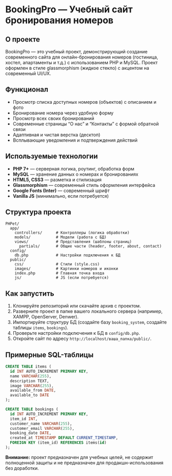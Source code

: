# BookingPro — Учебный сайт бронирования номеров

## О проекте
BookingPro — это учебный проект, демонстрирующий создание современного сайта для онлайн-бронирования номеров (гостиница, хостел, апартаменты и т.д.) с использованием PHP и MySQL. Проект оформлен в стиле glassmorphism (жидкое стекло) с акцентом на современный UI/UX.

## Функционал
- Просмотр списка доступных номеров (объектов) с описанием и фото
- Бронирование номера через удобную форму
- Просмотр всех своих бронирований
- Современные страницы “О нас” и “Контакты” с формой обратной связи
- Адаптивная и чистая верстка (десктоп)
- Всплывающие уведомления и подтверждения действий

## Используемые технологии
- **PHP 7+** — серверная логика, роутинг, обработка форм
- **MySQL** — хранение данных о номерах и бронированиях
- **HTML5, CSS3** — разметка и стилизация
- **Glassmorphism** — современный стиль оформления интерфейса
- **Google Fonts (Inter)** — современный шрифт
- **Vanilla JS** (минимально, если потребуется)

## Структура проекта
```
PHPet/
  app/
    controllers/      # Контроллеры (логика обработки)
    models/           # Модели (работа с БД)
    views/            # Представления (шаблоны страниц)
      partials/       # Общие части (header, footer, about, contact)
  config/
    db.php            # Настройки подключения к БД
  public/
    css/              # Стили (style.css)
    images/           # Картинки номеров и иконки
    index.php         # Главная точка входа
    js/               # JS (если потребуется)
```

## Как запустить
1. Клонируйте репозиторий или скачайте архив с проектом.
2. Разверните проект в папке вашего локального сервера (например, XAMPP, OpenServer, Denwer).
3. Импортируйте структуру БД (создайте базу `booking_system`, создайте таблицы `items`, `bookings`).
4. Проверьте настройки подключения к БД в `config/db.php`.
5. Откройте сайт по адресу `http://localhost/ваша_папка/public/`.

## Примерные SQL-таблицы
```sql
CREATE TABLE items (
  id INT AUTO_INCREMENT PRIMARY KEY,
  name VARCHAR(255),
  description TEXT,
  image VARCHAR(255),
  available_from DATE,
  available_to DATE
);

CREATE TABLE bookings (
  id INT AUTO_INCREMENT PRIMARY KEY,
  item_id INT,
  customer_name VARCHAR(255),
  customer_email VARCHAR(255),
  booking_date DATE,
  created_at TIMESTAMP DEFAULT CURRENT_TIMESTAMP,
  FOREIGN KEY (item_id) REFERENCES items(id)
);
```
**Внимание:** проект предназначен для учебных целей, не содержит полноценной защиты и не предназначен для продакшн-использования без доработки. 
